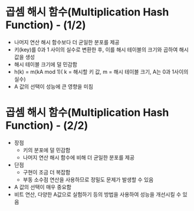 # 곱셈 해시 함수(Multiplication Hash Function) - (1/2)
- 나머지 연산 해시 함수보다 더 균일한 분포를 제공
- 키(key)를 0과 1 사이의 실수로 변환한 후, 이를 해시 테이블의 크기와 곱하여 해시 값을 생성
- 해시 테이블 크기에 덜 민감함
- h(k) = m(kA mod 1)( k = 해시할 키 값, m = 해시 테이블 크기, A는 0과 1사이의 실수)
- A 값의 선택이 성능에 큰 영향을 미침

# 곱셈 해시 함수(Multiplication Hash Function) - (2/2)
- 장점
  - 키의 분포에 덜 민감함
  - 나머지 연산 해시 함수에 비해 더 균일한 분포를 제공
- 단점
  - 구현이 조금 더 복잡함
  - 부동 소수점 연산을 사용하므로 정밀도 문제가 발생할 수 있음
- A 값의 선택이 매우 중요함
- 비트 연산, 다양한 A값으로 실험하기 등의 방법을 사용하여 성능을 개선시킬 수 있음